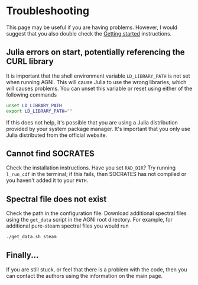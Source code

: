 # Troubleshooting
This page may be useful if you are having problems. However, I would suggest that 
you also double check the [Getting started](@ref) instructions.

## Julia errors on start, potentially referencing the CURL library
It is important that the shell environment variable `LD_LIBRARY_PATH` is 
not set when running AGNI. This will cause Julia to use the wrong libraries, 
which will causes problems. You can unset this variable or reset using either of the
following commands 
```bash
unset LD_LIBRARY_PATH
export LD_LIBRARY_PATH=""
```
If this does not help, it's possible that you are using a Julia distribution provided by
your system package manager. It's important that you only use Julia distributed from the 
official website.


## Cannot find SOCRATES
Check the installation instructions. Have you set `RAD_DIR`? Try running
`l_run_cdf` in the terminal; if this fails, then SOCRATES has not compiled
or you haven't added it to your `PATH`.


## Spectral file does not exist
Check the path in the configuration file. Download additional spectral files using the
`get_data` script in the AGNI root directory. For example, for additional pure-steam 
spectral files you would run
```bash 
./get_data.sh steam
```


## Finally...
If you are still stuck, or feel that there is a problem with the code, then 
you can contact the authors using the information on the main page.


